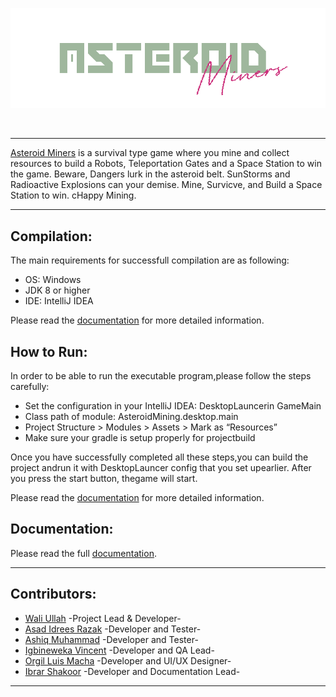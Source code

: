 <p align="center">
<img src="https://github.com/SABERGLOW/AsteroidMiners/blob/main/Banner.png" />
<p>&nbsp;</p>

  ---
  
[Asteroid Miners](https://github.com/SABERGLOW/AsteroidMiners) is a survival type game where you mine and collect resources to build a Robots, Teleportation Gates and a Space Station to win the game. Beware, Dangers lurk in the asteroid belt. SunStorms and Radioactive Explosions can your demise. Mine, Survicve, and Build a Space Station to win. cHappy Mining.

  ---

## Compilation:
  The main requirements for successfull compilation are as following:
  - OS: Windows
  - JDK 8 or higher
  - IDE: IntelliJ IDEA
  
  Please read the [documentation](https://github.com/SABERGLOW/AsteroidMiners/blob/main/Documentation/Documentation.pdf) for more detailed information.


## How to Run:
  In order to be able to run the executable program,please follow the steps carefully:
  - Set the configuration in your IntelliJ IDEA: DesktopLauncerin GameMain
  - Class path of module: AsteroidMining.desktop.main
  - Project Structure > Modules > Assets > Mark as “Resources”
  - Make sure your gradle is setup properly for projectbuild
  
  Once you have successfully completed all these steps,you can build the project andrun it with DesktopLauncer config that you set upearlier. After you press the start button, thegame will start.
  
  Please read the [documentation](https://github.com/SABERGLOW/AsteroidMiners/blob/main/Documentation/Documentation.pdf) for more detailed information.


## Documentation:
  Please read the full [documentation](https://github.com/SABERGLOW/AsteroidMiners/blob/main/Documentation/Documentation.pdf).
  
  ---

## Contributors:
  - [Wali Ullah](https://github.com/SABERGLOW) -Project Lead & Developer-
  - [Asad Idrees Razak](https://github.com/idreesshaikh) -Developer and Tester-
  - [Ashiq Muhammad](https://github.com/SABERGLOW) -Developer and Tester-
  - [Igbineweka Vincent](https://github.com/ifyvinz) -Developer and QA Lead-
  - [Orgil Luis Macha](https://github.com/orgilluismacha) -Developer and UI/UX Designer-
  - [Ibrar Shakoor](https://github.com/IbrarShakoor) -Developer and Documentation Lead-

  ---
